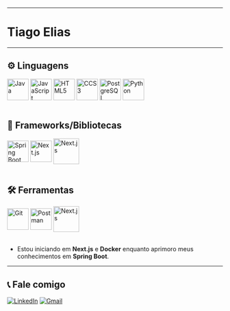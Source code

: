 ___

# Tiago Elias
___

## ⚙️ Linguagens
<div style="display: inline_block">
    <img align="center" alt="Java" height="50" width="50" src="https://cdn.jsdelivr.net/gh/devicons/devicon@latest/icons/java/java-original.svg">
    <img align="center" alt="JavaScript" height="50" width="50" src="https://cdn.jsdelivr.net/gh/devicons/devicon@latest/icons/javascript/javascript-original.svg">
    <img align="center" alt="HTML5" height="50" width="50" src="https://cdn.jsdelivr.net/gh/devicons/devicon@latest/icons/html5/html5-original.svg">
    <img align="center" alt="CCS3" height="50" width="50" src="https://cdn.jsdelivr.net/gh/devicons/devicon@latest/icons/css3/css3-original.svg">
    <img align="center" alt="PostgreSQL" height="50" width="50" src="https://cdn.jsdelivr.net/gh/devicons/devicon@latest/icons/postgresql/postgresql-original.svg">
    <img align="center" alt="Python" height="50" width="50" src="https://cdn.jsdelivr.net/gh/devicons/devicon@latest/icons/python/python-original.svg">
</div><br>

## 📌 Frameworks/Bibliotecas
<div style="display: inline_block">
    <img align="center" alt="Spring Boot" height="50" width="50" src="https://cdn.jsdelivr.net/gh/devicons/devicon@latest/icons/spring/spring-original.svg">
    <img align="center" alt="Next.js" height="50" width="50" src="https://cdn.jsdelivr.net/gh/devicons/devicon@latest/icons/nextjs/nextjs-original.svg">
    <img align="center" alt="Next.js" height="60" width=60" src="https://cdn.jsdelivr.net/gh/devicons/devicon@latest/icons/docker/docker-original.svg">
</div><br>

## 🛠️ Ferramentas
<div style="display: inline_block">
    <img align="center" alt="Git" height="50" width="50" src="https://cdn.jsdelivr.net/gh/devicons/devicon@latest/icons/git/git-original.svg">
    <img align="center" alt="Postman" height="50" width="50" src="https://cdn.jsdelivr.net/gh/devicons/devicon@latest/icons/postman/postman-original.svg">
    <img align="center" alt="Next.js" height="60" width=60" src="https://cdn.jsdelivr.net/gh/devicons/devicon@latest/icons/docker/docker-original.svg">
</div><br>

* Estou iniciando em __Next.js__ e __Docker__ enquanto aprimoro meus conhecimentos em __Spring Boot__.
___


## 📞 Fale comigo 
[![LinkedIn](https://img.shields.io/badge/linkedin-%230077B5.svg?style=for-the-badge&logo=linkedin&logoColor=white)]()
[![Gmail](https://img.shields.io/badge/Gmail-D14836?style=for-the-badge&logo=gmail&logoColor=white)](mailto:tiagoeliassilva2005@gmail.com)